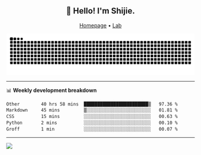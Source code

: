 <h2 align="center">👋 Hello! I'm Shijie.</h2>
<p align="center">
  <a href="https://xu-shi-jie.github.io"> Homepage</a> •
  <a href="https://onodalab.ees.hokudai.ac.jp"> Lab </a>
</p>

![Snake animation](https://github.com/xu-shi-jie/xu-shi-jie/blob/output/github-snake.svg)


-------

📊 **Weekly development breakdown**
<!--START_SECTION:waka-->

```txt
Other        40 hrs 58 mins  ████████████████████████▒   97.36 %
Markdown     45 mins         ▒░░░░░░░░░░░░░░░░░░░░░░░░   01.81 %
CSS          15 mins         ░░░░░░░░░░░░░░░░░░░░░░░░░   00.63 %
Python       2 mins          ░░░░░░░░░░░░░░░░░░░░░░░░░   00.10 %
Groff        1 min           ░░░░░░░░░░░░░░░░░░░░░░░░░   00.07 %
```

<!--END_SECTION:waka-->

-------
![](https://komarev.com/ghpvc/?username=xu-shi-jie&style=flat-square&color=blue) 
